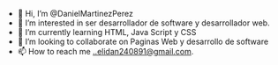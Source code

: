 - 👋 Hi, I’m @DanielMartinezPerez
- 👀 I’m interested in ser desarrollador de software y desarrollador web.
- 🌱 I’m currently learning HTML, Java Script y CSS
- 💞️ I’m looking to collaborate on Paginas Web y desarrollo de software
- 📫 How to reach me ..elidan240891@gmail.com.

<!---
DanielMartinezPerez/DanielMartinezPerez is a ✨ special ✨ repository because its `README.md` (this file) appears on your GitHub profile.
You can click the Preview link to take a look at your changes.
--->
